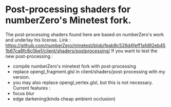 # Post-processing shaders for numberZero's Minetest fork.
The post-processing shaders found here are based on numberZero's work and underlay his license.
Link : https://github.com/numberZero/minetest/blob/feab8c526d4feff1afd92eb451b67ca8fc8c0be1/client/shaders/postprocessing/
If you want to test the new post-processing :
- compile numberZero's minetest fork with post-processing
- replace opengl_fragment.glsl in client/shaders/post-processing with my version.
- you may also replace opengl_vertex.glsl, but this is not necessary.
Current features : 
- focus blur
- edge darkening(kinda cheap ambient occlusion)
